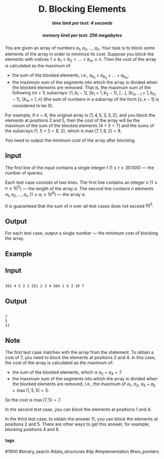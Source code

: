 <h1 style='text-align: center;'> D. Blocking Elements</h1>

<h5 style='text-align: center;'>time limit per test: 4 seconds</h5>
<h5 style='text-align: center;'>memory limit per test: 256 megabytes</h5>

You are given an array of numbers $a_1, a_2, \ldots, a_n$. Your task is to block some elements of the array in order to minimize its cost. Suppose you block the elements with indices $1 \leq b_1 < b_2 < \ldots < b_m \leq n$. Then the cost of the array is calculated as the maximum of: 

* the sum of the blocked elements, i.e., $a_{b_1} + a_{b_2} + \ldots + a_{b_m}$.
* the maximum sum of the segments into which the array is divided when the blocked elements are removed. That is, the maximum sum of the following ($m + 1$) subarrays: [$1, b_1 − 1$], [$b_1 + 1, b_2 − 1$], [$\ldots$], [$b_{m−1} + 1, b_m - 1$], [$b_m + 1, n$] (the sum of numbers in a subarray of the form [$x,x − 1$] is considered to be $0$).

For example, if $n = 6$, the original array is [$1, 4, 5, 3, 3, 2$], and you block the elements at positions $2$ and $5$, then the cost of the array will be the maximum of the sum of the blocked elements ($4 + 3 = 7$) and the sums of the subarrays ($1$, $5 + 3 = 8$, $2$), which is $\max(7,1,8,2) = 8$. 

You need to output the minimum cost of the array after blocking.

## Input

The first line of the input contains a single integer $t$ ($1 \leq t \leq 30\,000$) — the number of queries.

Each test case consists of two lines. The first line contains an integer $n$ ($1 \leq n \leq 10^5$) — the length of the array $a$. The second line contains $n$ elements $a_1, a_2, \ldots, a_n$ ($1 \leq a_i \leq 10^9$) — the array $a$.

It is guaranteed that the sum of $n$ over all test cases does not exceed $10^5$.

## Output

For each test case, output a single number — the minimum cost of blocking the array.

## Example

## Input


```

361 4 5 3 3 251 2 3 4 564 1 6 3 10 7
```
## Output


```

7
5
11

```
## Note

The first test case matches with the array from the statement. To obtain a cost of $7$, you need to block the elements at positions $2$ and $4$. In this case, the cost of the array is calculated as the maximum of:

* the sum of the blocked elements, which is $a_2 + a_4 = 7$.
* the maximum sum of the segments into which the array is divided when the blocked elements are removed, i.e., the maximum of $a_1$, $a_3$, $a_5 + a_6 = \max(1,5,5) = 5$.

So the cost is $\max(7,5) = 7$. 

In the second test case, you can block the elements at positions $1$ and $4$.

In the third test case, to obtain the answer $11$, you can block the elements at positions $2$ and $5$. There are other ways to get this answer, for example, blocking positions $4$ and $6$.



#### tags 

#1900 #binary_search #data_structures #dp #implementation #two_pointers 